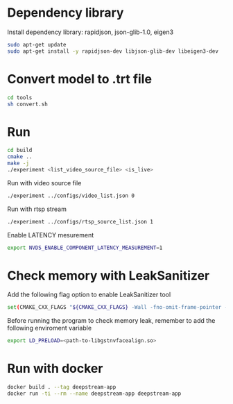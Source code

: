 # Dependency library

Install dependency library: rapidjson, json-glib-1.0, eigen3
```bash
sudo apt-get update
sudo apt-get install -y rapidjson-dev libjson-glib-dev libeigen3-dev
```

# Convert model to .trt file

```bash
cd tools
sh convert.sh
```
# Run

```bash
cd build
cmake ..
make -j
./experiment <list_video_source_file> <is_live>
```

Run with video source file
```bash
./experiment ../configs/video_list.json 0
```
Run with rtsp stream 

```bash
./experiment ../configs/rtsp_source_list.json 1
```

Enable LATENCY mesurement

```bash
export NVDS_ENABLE_COMPONENT_LATENCY_MEASUREMENT=1
```

# Check memory with LeakSanitizer
Add the following flag option to enable LeakSanitizer tool
```bash
set(CMAKE_CXX_FLAGS "${CMAKE_CXX_FLAGS} -Wall -fno-omit-frame-pointer -fsanitize=leak -g -pthread")
```
Before running the program to check memory leak, remember to add the following enviroment variable

```bash
export LD_PRELOAD=<path-to-libgstnvfacealign.so>
```

# Run with docker

```bash
docker build . --tag deepstream-app
docker run -ti --rm --name deepstream-app deepstream-app
```

